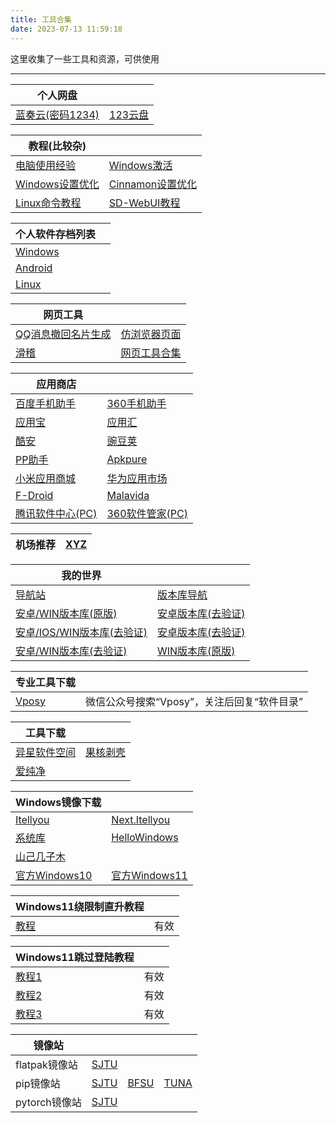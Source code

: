 ```yaml
---
title: 工具合集
date: 2023-07-13 11:59:18
---
```

这里收集了一些工具和资源，可供使用

****
|个人网盘||
|---|---
|[蓝奏云(密码1234)](https://wwx.lanzoui.com/b01nl284f)|[123云盘](https://www.123pan.com/s/wO1SVv-rxW5v)


|教程(比较杂)||
|---|---
|[电脑使用经验](/2023/07/13/pc-use-experience/)|[Windows激活](/2023/07/13/windows-activate)
|[Windows设置优化](/2023/07/13/windows-optimize)|[Cinnamon设置优化](/2023/07/13/cinnamon-optimize)
|[Linux命令教程](https://wangchujiang.com/linux-command/)|[SD-WebUI教程]()


|个人软件存档列表||
|---|---
|[Windows](/2023/07/14/windows-software)
|[Android](/2023/07/14/android-software)
|[Linux](/2023/07/15/linux-software)


|网页工具||
|---|---|
|[QQ消息撤回名片生成](https://licyk.github.io/t/q)|[仿浏览器页面](https://licyk.github.io/t/b)
|[滑稽](https://licyk.github.io/t/h)|[网页工具合集](/2023/07/17/web-tools)


|应用商店||
|---|---
|[百度手机助手](https://mobile.baidu.com/)|[360手机助手](http://m.app.haosou.com/)
|[应用宝](https://cftweb.3g.qq.com/qqappstore/index)|[应用汇](http://m.appchina.com/)
|[酷安](https://www.coolapk.com/apk/)|[豌豆荚](https://m.wandoujia.com/)
|[PP助手](https://wap.pp.cn/)|[Apkpure](http://m.apkpure.com/cn)
|[小米应用商城](https://app.mi.com/)|[华为应用市场](https://appgallery.huawei.com)
|[F-Droid](https://f-droid.org/)|[Malavida](https://www.malavida.com/en/android/)
|[腾讯软件中心(PC)](https://pc.qq.com/)|[360软件管家(PC)](https://soft.360.cn/)


|机场推荐|[XYZ](https://9.234456.xyz/abc.html?t=567)|
|---|---


|我的世界||
|---|---
|[导航站](https://www.mcnav.net/)|[版本库导航](https://www.mcappx.com/)
|[安卓/WIN版本库(原版)](https://mcarc.gitee.io/)|[安卓版本库(去验证)](https://mc233.endyun.ltd/)
|[安卓/IOS/WIN版本库(去验证)](https://mc.minebbs.com)|[安卓版本库(去验证)](http://mcapks.net/)
|[安卓/WIN版本库(去验证)](https://mcbbk.blmcpia.com)|[WIN版本库(原版)](https://www.mcappx.com/)


|专业工具下载||
|---|---
|[Vposy](https://mp.weixin.qq.com/mp/homepage?__biz=MzIyNjU2NzIxNQ==&hid=2&sn=0d0cb7f7ef080cb1fb6672e01ee632eb)|微信公众号搜索“Vposy”，关注后回复“软件目录”


|工具下载||
|---|---
|[异星软件空间](https://www.yxssp.com/)|[果核剥壳](https://www.ghxi.com/)
|[爱纯净](http://www.aichunjing.com/)|


|Windows镜像下载||
|---|---
|[Itellyou](https://msdn.itellyou.cn/)|[Next.Itellyou](https://next.itellyou.cn/)
|[系统库](https://www.xitongku.com/)|[HelloWindows](https://hellowindows.cn/)
|[山己几子木](https://msdn.sjjzm.com/)|[]()
|[官方Windows10](https://www.microsoft.com/zh-cn/software-download/windows10)|[官方Windows11](https://www.microsoft.com/zh-cn/software-download/windows11)


|Windows11绕限制直升教程||
|---|---
|[教程](https://www.bilibili.com/video/BV1jG4y1x7z1/)|有效


|Windows11跳过登陆教程||
|---|---
|[教程1](https://www.bilibili.com/video/BV14v4y1y7jd/)|有效
[教程2](https://www.bilibili.com/video/BV1r24y1m7Jy/) |有效
|[教程3](https://www.bilibili.com/video/BV14v4y1y7jd/)|有效


|镜像站||||
|---|---|---|---
|flatpak镜像站|[SJTU](https://mirror.sjtu.edu.cn/docs/flathub)
|pip镜像站|[SJTU](https://mirror.sjtu.edu.cn/docs/pypi/web/simple)|[BFSU](https://mirrors.bfsu.edu.cn/help/pypi/)|[TUNA](https://mirrors.tuna.tsinghua.edu.cn/help/pypi/)
|pytorch镜像站|[SJTU](https://mirror.sjtu.edu.cn/pytorch-wheels)

